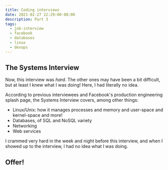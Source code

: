 ```yaml
---
title: Coding interviews
date: 2021-02-27 22:29:00-08:00
description: Part 3
tags:
  - job-interview
  - facebook
  - databases
  - linux
  - devops
---
```


## The Systems Interview

Now, this interview was _hard_. The other ones may have been a bit difficult, but at least I knew what I was doing! Here, I had literally no idea.

According to previous interviewees and Facebook's production engineering splash page, the Systems Interview covers, among other things:

- Linux/Unix: how it manages processes and memory and user-space and kernel-space and more!
- Databases, of SQL and NoSQL variety
- Networking
- Web services

I crammed very hard in the week and night before this interview, and when I showed up to the interview, I had no idea what I was doing.

## Offer!
